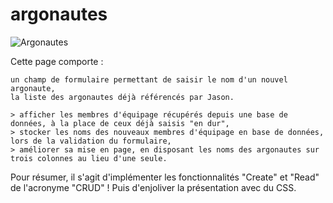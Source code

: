 # argonautes
![Argonautes](http://nm-webdesigner-production.fr/WCS/argonautes/argonautes.PNG?raw=true "Capture écran Argonautes")

Cette page comporte :

    un champ de formulaire permettant de saisir le nom d'un nouvel argonaute,
    la liste des argonautes déjà référencés par Jason.

    > afficher les membres d'équipage récupérés depuis une base de données, à la place de ceux déjà saisis "en dur",
    > stocker les noms des nouveaux membres d'équipage en base de données, lors de la validation du formulaire,
    > améliorer sa mise en page, en disposant les noms des argonautes sur trois colonnes au lieu d'une seule.
    
Pour résumer, il s'agit d'implémenter les fonctionnalités "Create" et "Read" de l'acronyme "CRUD" ! Puis d'enjoliver la présentation avec du CSS.
